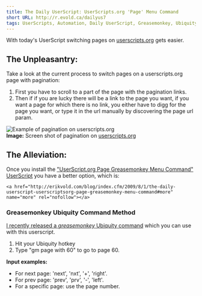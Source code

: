 ```yaml
---
title: The Daily UserScript: UserScripts.org 'Page' Menu Command
short URL: http://r.evold.ca/dailyus7
tags: UserScripts, Automation, Daily UserScript, Greasemonkey, Ubiquity, Productivity
---
```

With today's UserScript switching pages on <a title="UserScripts.org: Power up your browser" rel="external nofollow" rev="vote-for" target="_blank" href="http://userscripts.org/">userscripts.org</a> gets easier.
</p>

<h2>The Unpleasantry:</h2>
<p>
Take a look at the current process to switch pages on a userscripts.org page with pagination:
</p><ol>
<li>First you have to scroll to a part of the page with the pagination links.</li>
<li>Then if if you are lucky there will be a link to the page you want, if you want a page for which there is no link, you either have to digg for the page you want, or type it in the url manually by discovering the page url param.</li>
</ol>
<p></p>

<div class="center">
<img title="userscripts.org pagination screen shot" alt="Example of pagination on userscripts.org" id="userscriptsOrgPageMenuCmd-pagination-example" src="http://static.evold.ca/images/posts/userscriptsOrgPageMenuCmd-pagination-example.gif" onerror="this.src='http://erikvold.com/blog/images/posts/userscriptsOrgPageMenuCmd-pagination-example.gif';" lang="en"><br>
<strong>Image:</strong> Screen shot of pagination on <a title="UserScripts.org: Power up your browser" rel="external nofollow" rev="vote-for" target="_blank" href="http://userscripts.org/">userscripts.org</a>
</div>

<h2>The Alleviation:</h2>
<p>
Once you install the <a href="http://userscripts.org/scripts/show/54833" title="UserScript.org Page Greasemonkey Menu Command" rel="external nofollow" target="_blank" rev="vote-for">"UserScript.org Page Greasemonkey Menu Command" UserScript</a> you have a better option, which is: 
</p>

  	<a href="http://erikvold.com/blog/index.cfm/2009/8/1/the-daily-userscript-userscriptsorg-page-greasemonkey-menu-command#more" name="more" rel="nofollow"></a>
		
<h3>Greasemonkey Ubiquity Command Method</h3>
<p>
<a href="http://erikvold.com/blog/index.cfm/2009/7/16/greasemonkey-command-with-input-string-for-ubiquity-05" title="Greasemonkey Command With Input String For Ubiquity 0.5" rel="external nofollow" rev="vote-for" target="_blank">I recently released a <i>greasemonkey</i> Ubiquity command</a> which you can use with this userscript.
</p><ol>
<li>Hit your Ubiquity hotkey</li>
<li>Type "gm page with 60" to go to page 60.</li>
</ol>
<p></p>

<p>
<strong>Input examples:</strong>
</p><ul>
<li>For next page: 'next', 'nxt', '+', 'right'.</li>
<li>For prev page: 'prev', 'prv', '-', 'left'.</li>
<li>For a specific page: use the page number.</li>
